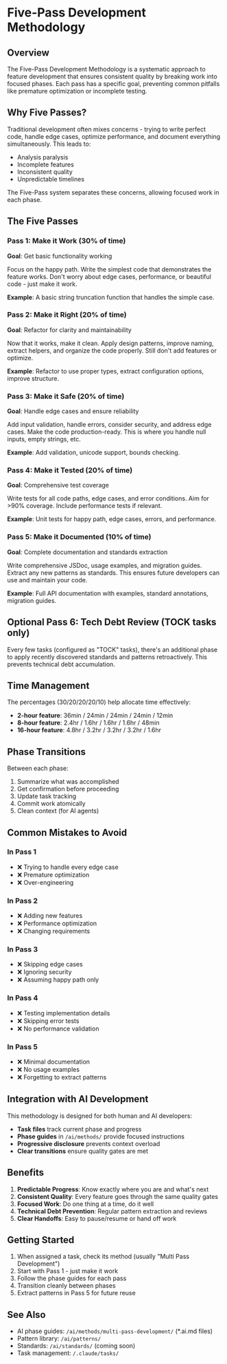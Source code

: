# Five-Pass Development Methodology

## Overview

The Five-Pass Development Methodology is a systematic approach to feature development that ensures consistent quality by breaking work into focused phases. Each pass has a specific goal, preventing common pitfalls like premature optimization or incomplete testing.

## Why Five Passes?

Traditional development often mixes concerns - trying to write perfect code, handle edge cases, optimize performance, and document everything simultaneously. This leads to:

- Analysis paralysis
- Incomplete features
- Inconsistent quality
- Unpredictable timelines

The Five-Pass system separates these concerns, allowing focused work in each phase.

## The Five Passes

### Pass 1: Make it Work (30% of time)

**Goal**: Get basic functionality working

Focus on the happy path. Write the simplest code that demonstrates the feature works. Don't worry about edge cases, performance, or beautiful code - just make it work.

**Example**: A basic string truncation function that handles the simple case.

### Pass 2: Make it Right (20% of time)

**Goal**: Refactor for clarity and maintainability

Now that it works, make it clean. Apply design patterns, improve naming, extract helpers, and organize the code properly. Still don't add features or optimize.

**Example**: Refactor to use proper types, extract configuration options, improve structure.

### Pass 3: Make it Safe (20% of time)

**Goal**: Handle edge cases and ensure reliability

Add input validation, handle errors, consider security, and address edge cases. Make the code production-ready. This is where you handle null inputs, empty strings, etc.

**Example**: Add validation, unicode support, bounds checking.

### Pass 4: Make it Tested (20% of time)

**Goal**: Comprehensive test coverage

Write tests for all code paths, edge cases, and error conditions. Aim for >90% coverage. Include performance tests if relevant.

**Example**: Unit tests for happy path, edge cases, errors, and performance.

### Pass 5: Make it Documented (10% of time)

**Goal**: Complete documentation and standards extraction

Write comprehensive JSDoc, usage examples, and migration guides. Extract any new patterns as standards. This ensures future developers can use and maintain your code.

**Example**: Full API documentation with examples, standard annotations, migration guides.

## Optional Pass 6: Tech Debt Review (TOCK tasks only)

Every few tasks (configured as "TOCK" tasks), there's an additional phase to apply recently discovered standards and patterns retroactively. This prevents technical debt accumulation.

## Time Management

The percentages (30/20/20/20/10) help allocate time effectively:

- **2-hour feature**: 36min / 24min / 24min / 24min / 12min
- **8-hour feature**: 2.4hr / 1.6hr / 1.6hr / 1.6hr / 48min
- **16-hour feature**: 4.8hr / 3.2hr / 3.2hr / 3.2hr / 1.6hr

## Phase Transitions

Between each phase:

1. Summarize what was accomplished
2. Get confirmation before proceeding
3. Update task tracking
4. Commit work atomically
5. Clean context (for AI agents)

## Common Mistakes to Avoid

### In Pass 1

- ❌ Trying to handle every edge case
- ❌ Premature optimization
- ❌ Over-engineering

### In Pass 2

- ❌ Adding new features
- ❌ Performance optimization
- ❌ Changing requirements

### In Pass 3

- ❌ Skipping edge cases
- ❌ Ignoring security
- ❌ Assuming happy path only

### In Pass 4

- ❌ Testing implementation details
- ❌ Skipping error tests
- ❌ No performance validation

### In Pass 5

- ❌ Minimal documentation
- ❌ No usage examples
- ❌ Forgetting to extract patterns

## Integration with AI Development

This methodology is designed for both human and AI developers:

- **Task files** track current phase and progress
- **Phase guides** in `/ai/methods/` provide focused instructions
- **Progressive disclosure** prevents context overload
- **Clear transitions** ensure quality gates are met

## Benefits

1. **Predictable Progress**: Know exactly where you are and what's next
2. **Consistent Quality**: Every feature goes through the same quality gates
3. **Focused Work**: Do one thing at a time, do it well
4. **Technical Debt Prevention**: Regular pattern extraction and reviews
5. **Clear Handoffs**: Easy to pause/resume or hand off work

## Getting Started

1. When assigned a task, check its method (usually "Multi Pass Development")
2. Start with Pass 1 - just make it work
3. Follow the phase guides for each pass
4. Transition cleanly between phases
5. Extract patterns in Pass 5 for future reuse

## See Also

- AI phase guides: `/ai/methods/multi-pass-development/` (*.ai.md files)
- Pattern library: `/ai/patterns/`
- Standards: `/ai/standards/` (coming soon)
- Task management: `/.claude/tasks/`
